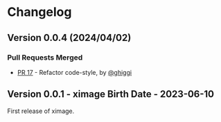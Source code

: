 # Changelog

## Version 0.0.4 (2024/04/02)

### Pull Requests Merged

* [PR 17](https://github.com/ghiggi/pycolorbar/pull/17) - Refactor code-style, by [@ghiggi](https://github.com/ghiggi)


## Version 0.0.1 - ximage Birth Date - 2023-06-10

First release of ximage.

